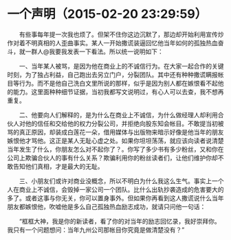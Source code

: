 # 一个声明（2015-02-20 23:29:59）

　　有些事每年提一次我也烦了。但架不住你这边沉默了，那边却开始利用宣传炒作对着不明真相的人歪曲事实。某人一开始撒谎装逼回忆他当年如何的孤独热血奋斗，就一群人@我要我发表一下看法。所以统一说明如下：

　　一、当年某人被骂，是因为他在商业上的不诚信行为。在大家一起合作的关键时刻，为了独占利益，自己跑出去另立门户，分裂团队。其中还有种种撒谎瞒报帐目等行为。而不是他自己洗白文里所说的那样，似乎是因为别人都在嫉恨看不起他的能力。这里面种种细节证据，当初我都写文说明过，有心人可以去查，我不想再重复。

　　二、他要向人们解释的，是为什么在商业上不诚信，为什么做经理人却利用合伙人对他的信任和交给他的权力分裂公司，并拒绝向股东知会帐目。不敢提当初被骂的真正原因，却装成白莲花一朵，借用媒体与出版物来暗示好像是他当年的朋友嫉恨他才骂他。这正是某人无耻心虚之处。如果你坦坦荡荡，就应该向读者说清楚当年发生了什么，你朋友怎么对不起你了？。你写了多少书有多少粉丝，又和你在公司上欺骗合伙人的事有什么关系？欺骗利用你的粉丝读者们，让他们维护你却不敢告知他们真相，才是最大的无耻。

　　三、小朋友们或许对商业没概念，所以不明白为什么我这么生气。事实上一个人在商业上不诚信，会毁掉一家公司一个团队。比什么出轨抄袭造成的危害要大的多了。或者这事与你无关，你可以置身事外。但如果你再看到这人撒谎说什么当年朋友都嫉恨他，吹嘘他是多么自己孤独热血励志成功，就请只问他一句话：

　　“框框大神，我是你的新读者，看了你的对当年的励志回忆录，我好崇拜你。我只有一个问题想问：当年九州公司那帐目你究竟是做清楚没有？”
